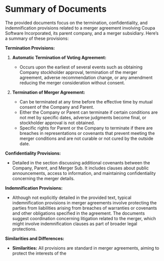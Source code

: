 # Summary of Documents

The provided documents focus on the termination, confidentiality, and indemnification provisions related to a merger agreement involving Coupa Software Incorporated, its parent company, and a merger subsidiary. Here’s a summary of these provisions:

**Termination Provisions:**
1. **Automatic Termination of Voting Agreement:**
   - Occurs upon the earliest of several events such as obtaining Company stockholder approval, termination of the merger agreement, adverse recommendation change, or any amendment reducing the merger consideration without consent.

2. **Termination of Merger Agreement:**
   - Can be terminated at any time before the effective time by mutual consent of the Company and Parent.
   - Either the Company or Parent can terminate if certain conditions are not met by specific dates, adverse judgments become final, or stockholder approval is not obtained.
   - Specific rights for Parent or the Company to terminate if there are breaches in representations or covenants that prevent meeting the merger conditions and are not curable or not cured by the outside date.

**Confidentiality Provisions:**
- Detailed in the section discussing additional covenants between the Company, Parent, and Merger Sub. It includes clauses about public announcements, access to information, and maintaining confidentiality concerning the merger details.

**Indemnification Provisions:**
- Although not explicitly detailed in the provided text, typical indemnification provisions in merger agreements involve protecting the parties from liabilities arising from breaches of warranties or covenants and other obligations specified in the agreement. The documents suggest coordination concerning litigation related to the merger, which might involve indemnification clauses as part of broader legal protections.

**Similarities and Differences:**
- **Similarities:** All provisions are standard in merger agreements, aiming to protect the interests of the